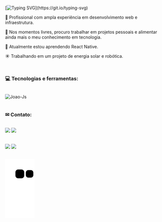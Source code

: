 <br>

[![Typing SVG](https://readme-typing-svg.demolab.com?font=Fira+Code&size=23&pause=1000&width=480&lines=Desenvolvedor+Web+Full+Stack;T%C3%A9cnico+em+eletr%C3%B4nica+e+rob%C3%B3tica;Sempre+aprendendo+coisas+novas!)](https://git.io/typing-svg)


  <p>🚀 Profissional com ampla experiência em desenvolvimento web e infraestrutura.</p>
  <p>🤖 Nos momentos livres, procuro trabalhar em projetos pessoais e alimentar ainda mais o meu conhecimento em tecnologia.</p>
  <p>🧠 Atualmente estou aprendendo React Native.</p>
  <p>☀  Trabalhando em um projeto de energia solar e robótica.</p>

                            
  <div style="display: inline_block" align='start'><br>
    <h3>  💻 Tecnologias e ferramentas:</h3> <br>
    <img align="center" alt="Joao-Js" src="https://skillicons.dev/icons?i=react,nodejs,ts,js,nextjs,prisma,mysql,postgresql,html,css,scss">
  </div> <br>
                                                                                                                                                                                                                                                           
<div align='start'>
  <h3> ✉ Contato:</h3> <br>
  <a href = "mailto:joaoname9@gmail.com"><img src="https://img.shields.io/badge/-Gmail-%23333?style=for-the-badge&logo=gmail&logoColor=white" target="_blank"></a>
  <a href="https://www.linkedin.com/in/joaogabriel-silva" target="_blank"><img src="https://img.shields.io/badge/-LinkedIn-%230077B5?style=for-the-badge&logo=linkedin&logoColor=white" target="_blank"></a> 
</div>

<div align = "start">
  <br> <br>
  <img height = "180em"  src= "https://github-readme-stats.vercel.app/api?username=JoaoGabriellBR&theme=react&show_icons=true&hide_border=true&count_private=true"/>
  <img height = "180em"  src= "https://github-readme-stats.vercel.app/api/top-langs/?username=JoaoGabriellBR&theme=react&show_icons=true&hide_border=true&layout=compact"/>
</div> <br>

![Snake animation](https://github.com/JoaoGabriellBR/JoaoGabriellBR/blob/output/github-contribution-grid-snake.svg)
